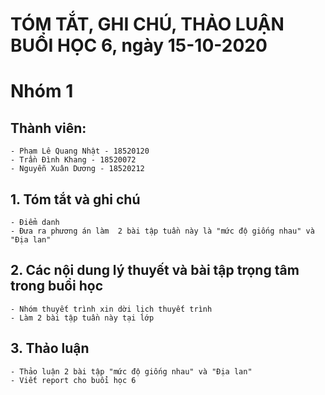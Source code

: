 # TÓM TẮT, GHI CHÚ, THẢO LUẬN BUỔI HỌC 6, ngày 15-10-2020
# Nhóm 1
## Thành viên:
	- Phạm Lê Quang Nhật - 18520120
	- Trần Đình Khang - 18520072
	- Nguyễn Xuân Dương - 18520212
## 1. Tóm tắt và ghi chú 
	- Điểm danh
	- Đưa ra phương án làm  2 bài tập tuần này là "mức độ giống nhau" và "Địa lan"
## 2. Các nội dung lý thuyết và bài tập trọng tâm trong buổi học
	- Nhóm thuyết trình xin dời lịch thuyết trình
	- Làm 2 bài tập tuần này tại lớp
## 3. Thảo luận
	- Thảo luận 2 bài tập "mức độ giống nhau" và "Địa lan"
	- Viết report cho buổi học 6

	

